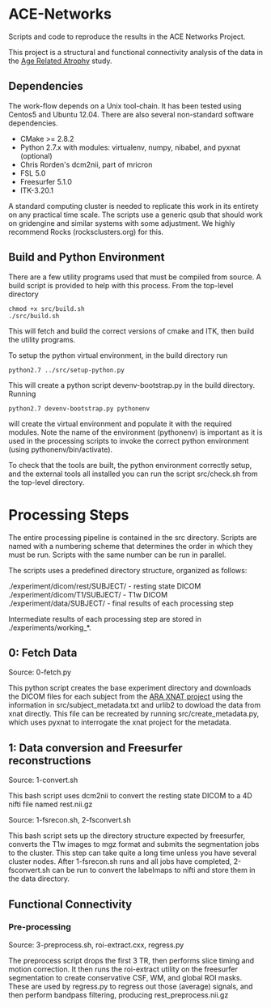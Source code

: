 # ACE-Networks

Scripts and code to reproduce the results in the ACE Networks Project.

This project is a structural and functional connectivity analysis of the
data in the [Age Related Atrophy](http://www.bsl.ece.vt.edu/index.php?page=ara-dataset)
study.

## Dependencies

The work-flow depends on a Unix tool-chain. It has been tested using Centos5 and Ubuntu 12.04.
There are also several non-standard software dependencies.

* CMake >= 2.8.2
* Python 2.7.x with modules: virtualenv, numpy, nibabel, and pyxnat (optional)
* Chris Rorden's dcm2nii, part of mricron
* FSL 5.0
* Freesurfer 5.1.0
* ITK-3.20.1

A standard computing cluster is needed to replicate this work in its entirety
on any practical time scale. The scripts use a generic qsub that should work
on gridengine and similar systems with some adjustment. We highly recommend
Rocks (rocksclusters.org) for this.

## Build and Python Environment

There are a few utility programs used that must be compiled from source. A
build script is provided to help with this process. From the top-level directory

	chmod +x src/build.sh
	./src/build.sh

This will fetch and build the correct versions of cmake and ITK, then build the
utility programs.

To setup the python virtual environment, in the build directory run

	python2.7 ../src/setup-python.py

This will create a python script devenv-bootstrap.py in the build directory. Running

	python2.7 devenv-bootstrap.py pythonenv

will create the virtual environment and populate it with the required modules. Note the name of the environment (pythonenv) is important as it is used in the processing scripts to invoke the correct python environment (using pythonenv/bin/activate).

To check that the tools are built, the python environment correctly setup, and the external tools all installed you can run the script src/check.sh from the top-level directory.

# Processing Steps

The entire processing pipeline is contained in the src directory.
Scripts are named with a numbering scheme that determines the order
in which they must be run. Scripts with the same number can be run in parallel.

The scripts uses a predefined directory structure, organized as follows:

./experiment/dicom/rest/SUBJECT/ - resting state DICOM
./experiment/dicom/T1/SUBJECT/ - T1w DICOM
./experiment/data/SUBJECT/ - final results of each processing step

Intermediate results of each processing step are stored in ./experiments/working_*.

## 0: Fetch Data

Source: 0-fetch.py

This python script creates the base experiment directory and downloads the
DICOM files for each subject from the [ARA XNAT project](http://xnat.bsl.ece.vt.edu/app/template/XDATScreen_report_xnat_projectData.vm/search_element/xnat:projectData/search_field/xnat:projectData.ID/search_value/ACE) using the information in src/subject\_metadata.txt and urlib2 to dowload the data from xnat directly. This file can be recreated by running src/create\_metadata.py, which uses pyxnat to interrogate the xnat project for the metadata.

## 1: Data conversion and Freesurfer reconstructions

Source: 1-convert.sh

This bash script uses dcm2nii to convert the resting state DICOM to a 4D nifti file
named rest.nii.gz

Source: 1-fsrecon.sh, 2-fsconvert.sh

This bash script sets up the directory structure expected by freesurfer, converts the T1w images to mgz format and submits the segmentation jobs to the cluster. This step can take quite a long time unless you have several cluster nodes. After 1-fsrecon.sh runs and all jobs have completed, 2-fsconvert.sh can be run to convert the labelmaps to nifti and store them in the data directory.

## Functional Connectivity

### Pre-processing

Source: 3-preprocess.sh, roi-extract.cxx, regress.py

The preprocess script drops the first 3 TR, then performs slice timing and motion correction.
It then runs the roi-extract utility on the freesurfer segmentation to create conservative CSF, WM, and global ROI masks. These are used by regress.py to regress out those (average) signals, and then perform bandpass filtering, producing rest_preprocess.nii.gz
